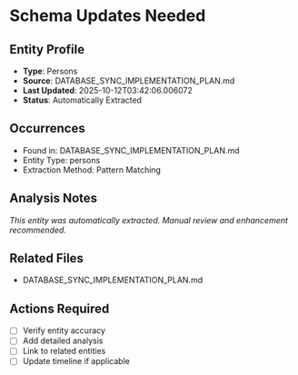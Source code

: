 # Schema Updates Needed

## Entity Profile
- **Type**: Persons
- **Source**: DATABASE_SYNC_IMPLEMENTATION_PLAN.md
- **Last Updated**: 2025-10-12T03:42:06.006072
- **Status**: Automatically Extracted

## Occurrences
- Found in: DATABASE_SYNC_IMPLEMENTATION_PLAN.md
- Entity Type: persons
- Extraction Method: Pattern Matching

## Analysis Notes
*This entity was automatically extracted. Manual review and enhancement recommended.*

## Related Files
- DATABASE_SYNC_IMPLEMENTATION_PLAN.md

## Actions Required
- [ ] Verify entity accuracy
- [ ] Add detailed analysis
- [ ] Link to related entities
- [ ] Update timeline if applicable
